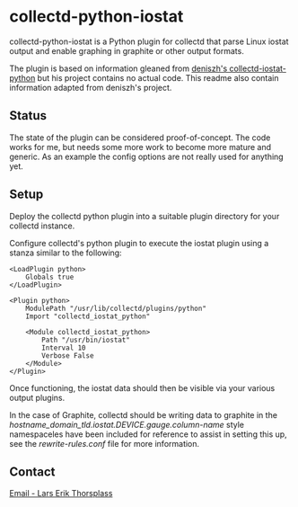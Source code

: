 collectd-python-iostat
======================

collectd-python-iostat is a Python plugin for collectd that parse Linux iostat output and enable graphing in graphite or other output formats.

The plugin is based on information gleaned from [deniszh's collectd-iostat-python](https://github.com/deniszh/collectd-iostat-python) but his project contains no actual code. This readme also contain information adapted from deniszh's project.



Status
------

The state of the plugin can be considered proof-of-concept. The code works for me, but needs some more work to become more mature and generic. As an example the config options are not really used for anything yet.


Setup
-------
Deploy the collectd python plugin into a suitable plugin directory for your collectd instance.

Configure collectd's python plugin to execute the iostat plugin using a stanza similar to the following:


    <LoadPlugin python>
        Globals true
    </LoadPlugin>

    <Plugin python>
        ModulePath "/usr/lib/collectd/plugins/python"
        Import "collectd_iostat_python"

        <Module collectd_iostat_python>
            Path "/usr/bin/iostat"
            Interval 10
            Verbose False
        </Module>
    </Plugin>

Once functioning, the iostat data should then be visible via your various output plugins.

In the case of Graphite, collectd should be writing data to graphite in the *hostname_domain_tld.iostat.DEVICE.gauge.column-name* style namespaceles have been included for reference to assist in setting this up, see the _rewrite-rules.conf_ file for more information.



Contact
-------
[Email - Lars Erik Thorsplass](mailto:thorsplass@gmail.com)

